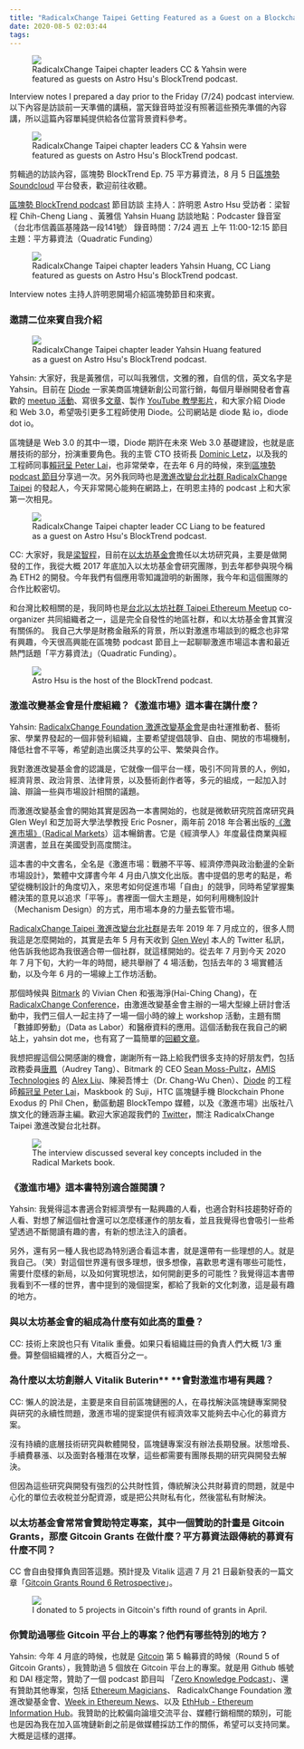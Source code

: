 ```yaml
---
title: "RadicalxChange Taipei Getting Featured as a Guest on a Blockchain Podcast for the First Time"
date: 2020-08-5 02:03:44
tags:
---
```

<figure><img src="{% asset_path rxc_podcast_feature_01.png %}" /><figcaption>RadicalxChange Taipei chapter leaders CC & Yahsin were featured as guests on Astro Hsu's BlockTrend podcast.</figcaption></figure>

Interview notes I prepared a day prior to the Friday (7/24) podcast interview. 以下內容是訪談前一天準備的講稿，當天錄音時並沒有照著這些預先準備的內容講，所以這篇內容單純提供給各位當背景資料參考。

<figure><img src="{% asset_path rxc_podcast_feature_02.png %}" /><figcaption>RadicalxChange Taipei chapter leaders CC & Yahsin were featured as guests on Astro Hsu's BlockTrend podcast.</figcaption></figure>


剪輯過的訪談內容，區塊勢 BlockTrend Ep. 75 平方募資法，8 月 5 日[區塊勢 Soundcloud](https://soundcloud.com/blocktrend/ep75) 平台發表，歡迎前往收聽。


[區塊勢 BlockTrend podcast](https://podcasts.apple.com/tw/podcast/%E5%8D%80%E5%A1%8A%E5%8B%A2/id1441274280) 節目訪談
主持人：許明恩 Astro Hsu
受訪者：梁智程 Chih-Cheng Liang 、黃雅信 Yahsin Huang
訪談地點：Podcaster 錄音室（台北市信義區基隆路一段141號）
錄音時間：7/24 週五 上午 11:00-12:15
節目主題：平方募資法（Quadratic Funding）

<figure><img src="{% asset_path rxc_podcast_group.jpg %}" /><figcaption>RadicalxChange Taipei chapter leaders Yahsin Huang, CC Liang featured as guests on Astro Hsu's BlockTrend podcast.</figcaption></figure>


Interview notes
主持人許明恩開場介紹區塊勢節目和來賓。

### 邀請二位來賓自我介紹

<figure><img src="{% asset_path rxc_podcast_yahsin.jpg %}" /><figcaption>RadicalxChange Taipei chapter leader Yahsin Huang featured as a guest on Astro Hsu's BlockTrend podcast.</figcaption></figure>

Yahsin: 大家好，我是黃雅信，可以叫我雅信，文雅的雅，自信的信，英文名字是 Yahsin。目前在 [Diode](https://diode.io/) 一家美商區塊鏈新創公司當行銷，每個月舉辦開發者會喜歡的 [meetup 活動](https://diode.io/diode/Diode-Network-and-Video-Streaming-Using-Raspberry-Pi-Zero-W-20189/)、寫很多[文章](https://diode.io/diode/diode-the-first-open-source-blockchain-based-alternative-to-ngrok-20196/)、製作 [YouTube 教學影片](https://youtu.be/Zibg-6CClc4)，和大家介紹 Diode 和 Web 3.0，希望吸引更多工程師使用 Diode。公司網站是 diode 點 io，diode dot io。

區塊鏈是 Web 3.0 的其中一環，Diode 期許在未來 Web 3.0 基礎建設，也就是底層技術的部分，扮演重要角色。我的主管 CTO 技術長 [Dominic Letz](https://github.com/dominicletz)，以及我的工程師同事[賴冠呈 Peter Lai](https://github.com/sc0Vu)，也非常榮幸，在去年 6 月的時候，來到[區塊勢 podcast 節目](https://blocktrend.substack.com/p/ep27--e22)分享過一次。另外我同時也是[激進改變台北社群 RadicalxChange Taipei](https://www.meetup.com/RadicalxChange-Taipei/) 的發起人，今天非常開心能夠在網路上，在明恩主持的 podcast 上和大家第一次相見。

<figure><img src="{% asset_path rxc_podcast_cc.jpg %}" /><figcaption>RadicalxChange Taipei chapter leader CC Liang to be featured as a guest on Astro Hsu's BlockTrend podcast.</figcaption></figure>

CC: 大家好，我是[梁智程](https://github.com/ChihChengLiang)，目前在[以太坊基金會](https://ethereum.org/en/)擔任以太坊研究員，主要是做開發的工作，我從大概 2017 年底加入以太坊基金會研究團隊，到去年都參與現今稱為 ETH2 的開發。今年我們有個應用零知識證明的新團隊，我今年和這個團隊的合作比較密切。

和台灣比較相關的是，我同時也是[台北以太坊社群 Taipei Ethereum Meetup](https://medium.com/taipei-ethereum-meetup) co-organizer 共同組織者之一，這是完全自發性的地區社群，和以太坊基金會其實沒有關係的。 我自己大學是財務金融系的背景，所以對激進市場談到的概念也非常有興趣，今天很高興能在區塊勢 podcast 節目上一起聊聊激進市場這本書和最近熱門話題「平方募資法」（Quadratic Funding）。

<figure><img src="{% asset_path rxc_podcast_host.jpg %}" /><figcaption>Astro Hsu is the host of the BlockTrend podcast.</figcaption></figure>

### 激進改變基金會是什麼組織？《激進市場》這本書在講什麼？

Yahsin: [RadicalxChange Foundation 激進改變基金會](https://www.radicalxchange.org/)是由社運推動者、藝術家、學業界發起的一個非營利組織，主要希望提倡競爭、自由、開放的市場機制，降低社會不平等，希望創造出廣泛共享的公平、繁榮與合作。

我對激進改變基金會的認識是，它就像一個平台一樣，吸引不同背景的人，例如，經濟背景、政治背景、法律背景，以及藝術創作者等，多元的組成，一起加入討論、辯論一些與市場設計相關的議題。

而激進改變基金會的開始其實是因為一本書開始的，也就是微軟研究院首席研究員 Glen Weyl 和芝加哥大學法學教授 Eric Posner，兩年前 2018 年合著出版的[《激進市場》](https://www.books.com.tw/products/0010855533)（[Radical Markets](https://www.amazon.com/Radical-Markets-Uprooting-Capitalism-Democracy/dp/0691196060/ref=sr_1_2?dchild=1&qid=1595866558&refinements=p_27%3AE.+Glen+Weyl&s=books&sr=1-2&text=E.+Glen+Weyl)）這本暢銷書。它是《經濟學人》年度最佳商業與經濟選書，並且在美國受到高度關注。

這本書的中文書名，全名是《激進市場：戰勝不平等、經濟停滯與政治動盪的全新市場設計》，繁體中文譯書今年 4 月由八旗文化出版。書中提倡的思考的點是，希望從機制設計的角度切入，來思考如何促進市場「自由」的競爭，同時希望掌握集體決策的意見以追求「平等」。書裡面一個大主題是，如何利用機制設計（Mechanism Design）的方式，用市場本身的力量去監管市場。

[RadicalxChange Taipei 激進改變台北社群](https://www.meetup.com/RadicalxChange-Taipei/)是去年 2019 年 7 月成立的，很多人問我這是怎麼開始的，其實是去年 5 月有天收到 [Glen Weyl](https://twitter.com/glenweyl) 本人的 Twitter 私訊，他告訴我他認為我很適合帶一個社群，就這樣開始的。從去年 7 月到今天 2020 年 7 月下旬，大約一年的時間，總共舉辦了 4 場活動，包括去年的 3 場實體活動，以及今年 6 月的一場線上工作坊活動。

那個時候與 [Bitmark](https://bitmark.com/) 的 Vivian Chen 和張海淨(Hai-Ching Chang)，在 [RadicalxChange Conference](https://www.radicalxchange.org/2020-conference/)，由激進改變基金會主辦的一場大型線上研討會活動中，我們三個人一起主持了一場一個小時的線上 workshop 活動，主題有關「數據即勞動」（Data as Labor）和醫療資料的應用。這個活動我在我自己的網站上，yahsin dot me，也有寫了一篇簡單的[回顧文章](https://yahsin.me/2020/07/22/I-Ran-My-First-Online-Workshop-with-Bitmark-at-RadicalxChange-Conference-Last-Month/)。

我想把握這個公開感謝的機會，謝謝所有一路上給我們很多支持的好朋友們，包括政務委員[唐鳳](https://en.wikipedia.org/wiki/Audrey_Tang)（Audrey Tang）、Bitmark 的 CEO [Sean Moss-Pultz](https://twitter.com/moskovich)，[AMIS Technologies](https://www.am.is/) 的 [Alex Liu](https://www.linkedin.com/in/alexander-liu/)、陳昶吾博士（Dr. Chang-Wu Chen）、[Diode](https://diode.io/) 的工程師[賴冠呈 Peter Lai](https://github.com/sc0Vu)，Maskbook 的 Suji，HTC 區塊鏈手機 Blockchain Phone Exodus 的 Phil Chen，動區動趨 BlockTempo 媒體，以及《激進市場》出版社八旗文化的鍾涵瀞主編。歡迎大家追蹤我們的 [Twitter](https://twitter.com/rxctaipei)，關注 RadicalxChange Taipei 激進改變台北社群。


<figure><img src="{% asset_path rxc_podcast_book.jpg %}" /><figcaption>The interview discussed several key concepts included in the Radical Markets book.</figcaption></figure>

### 《激進市場》這本書特別適合誰閱讀？

Yahsin: 我覺得這本書適合對經濟學有一點興趣的人看，也適合對科技趨勢好奇的人看、對想了解這個社會還可以怎麼樣運作的朋友看，並且我覺得也會吸引一些希望透過不斷閱讀有趣的書，有新的想法注入的讀者。

另外，還有另一種人我也認為特別適合看這本書，就是還帶有一些理想的人。就是我自己。（笑）對這個世界還有很多理想，很多想像，喜歡思考還有哪些可能性，需要什麼樣的新局，以及如何實現想法，如何開創更多的可能性？我覺得這本書帶我看到不一樣的世界，書中提到的幾個提案，都給了我新的文化刺激，這是最有趣的地方。

### 與以太坊基金會的組成為什麼有如此高的重疊？

CC: 技術上來說也只有 Vitalik 重疊。如果只看組織註冊的負責人們大概 1/3 重疊。算整個組織裡的人，大概百分之一。

### 為什麼以太坊創辦人 Vitalik Buterin** **會對激進市場有興趣？

CC: 懶人的說法是，主要是來自目前區塊鏈圈的人，在尋找解決區塊鏈專案開發與研究的永續性問題，激進市場的提案提供有經濟效率又能夠去中心化的募資方案。

沒有持續的底層技術研究與軟體開發，區塊鏈專案沒有辦法長期發展。狀態增長、手續費暴漲、以及面對各種潛在攻擊，這些都需要有團隊長期的研究與開發去解決。

但因為這些研究與開發有強烈的公共財性質，傳統解決公共財募資的問題，就是中心化的單位去收稅並分配資源，或是把公共財私有化，然後當私有財解決。

### 以太坊基金會常常會贊助特定專案，其中一個贊助的計畫是 Gitcoin Grants，那麼 Gitcoin Grants 在做什麼？平方募資法跟傳統的募資有什麼不同？
CC 會自由發揮負責回答這題。預計提及 Vitalik 這週 7 月 21 日最新發表的一篇文章「[Gitcoin Grants Round 6 Retrospective](https://vitalik.ca/general/2020/04/30/round5.html)」。

<figure><img src="{% asset_path gitcoin_yahsin.png %}" /><figcaption>I donated to 5 projects in Gitcoin's fifth round of grants in April.</figcaption></figure>

### 你贊助過哪些 Gitcoin 平台上的專案？他們有哪些特別的地方？

Yahsin: 今年 4 月底的時候，也就是 [Gitcoin](https://gitcoin.co/grants/) 第 5 輪募資的時候（Round 5 of Gitcoin Grants），我贊助過 5 個放在 Gitcoin 平台上的專案。就是用 Github 帳號和 DAI 穩定幣，贊助了一個 podcast 節目叫 「[Zero Knowledge Podcast](https://www.zeroknowledge.fm/)」、還有贊助其他專案，包括 [Ethereum Magicians](https://ethereum-magicians.org/)、 RadicalxChange Foundation 激進改變基金會、[Week in Ethereum News](https://weekinethereumnews.com/)、以及 [EthHub - Ethereum Information Hub](https://ethhub.io/)。我贊助的比較偏向論壇交流平台、媒體行銷相關的類別，可能也是因為我在加入區塊鏈新創之前是做媒體採訪工作的關係，希望可以支持同業。大概是這樣的選擇。
